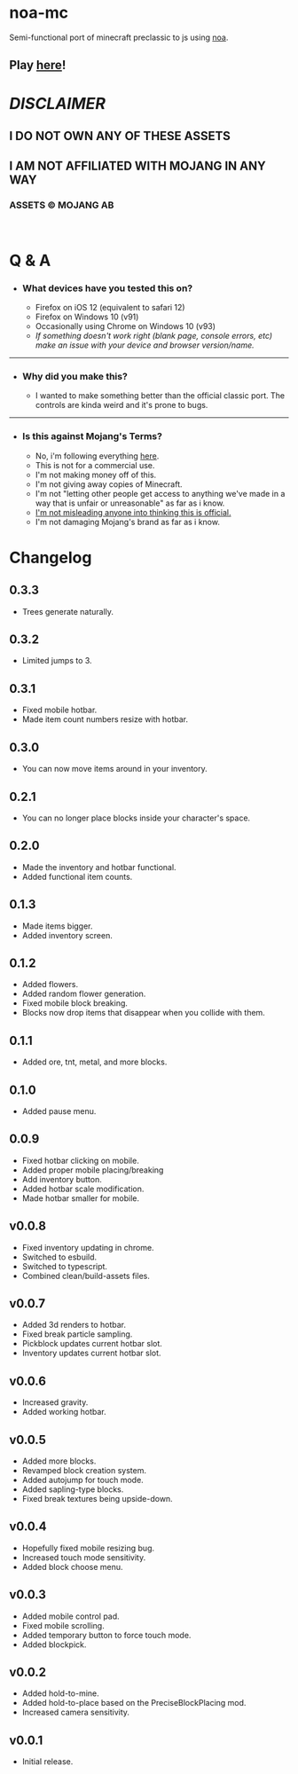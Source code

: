 # noa-mc

Semi-functional port of minecraft preclassic to js using [noa](https://github.com/fenomas/noa).

## Play [here](https://themeow.ml/noa-mc/noagame/build/)!

# **_DISCLAIMER_**

## I DO NOT OWN ANY OF THESE ASSETS

## I AM NOT AFFILIATED WITH MOJANG IN ANY WAY

### ASSETS &copy; MOJANG AB

<br>

# Q & A

- ### What devices have you tested this on?
  - Firefox on iOS 12 (equivalent to safari 12)
  - Firefox on Windows 10 (v91)
  - Occasionally using Chrome on Windows 10 (v93)
  - _If something doesn't work right (blank page, console errors, etc) make an issue with your device and browser version/name._

---

- ### Why did you make this?
  - I wanted to make something better than the official classic port. The controls are kinda weird and it's prone to bugs.

---

- ### Is this against Mojang's Terms?
  - No, i'm following everything [here](https://account.mojang.com/terms#brand).
  - This is not for a commercial use.
  - I'm not making money off of this.
  - I'm not giving away copies of Minecraft.
  - I'm not "letting other people get access to anything we've made in a way that is unfair or unreasonable" as far as i know.
  - [I'm not misleading anyone into thinking this is official.](#i-am-not-affiliated-with-mojang-in-any-way)
  - I'm not damaging Mojang's brand as far as i know.

# Changelog

## 0.3.3

- Trees generate naturally.

## 0.3.2

- Limited jumps to 3.

## 0.3.1

- Fixed mobile hotbar.
- Made item count numbers resize with hotbar.

## 0.3.0

- You can now move items around in your inventory.

## 0.2.1

- You can no longer place blocks inside your character's space.

## 0.2.0

- Made the inventory and hotbar functional.
- Added functional item counts.

## 0.1.3

- Made items bigger.
- Added inventory screen.

## 0.1.2

- Added flowers.
- Added random flower generation.
- Fixed mobile block breaking.
- Blocks now drop items that disappear when you collide with them.

## 0.1.1

- Added ore, tnt, metal, and more blocks.

## 0.1.0

- Added pause menu.

## 0.0.9

- Fixed hotbar clicking on mobile.
- Added proper mobile placing/breaking
- Add inventory button.
- Added hotbar scale modification.
- Made hotbar smaller for mobile.

## v0.0.8

- Fixed inventory updating in chrome.
- Switched to esbuild.
- Switched to typescript.
- Combined clean/build-assets files.

## v0.0.7

- Added 3d renders to hotbar.
- Fixed break particle sampling.
- Pickblock updates current hotbar slot.
- Inventory updates current hotbar slot.

## v0.0.6

- Increased gravity.
- Added working hotbar.

## v0.0.5

- Added more blocks.
- Revamped block creation system.
- Added autojump for touch mode.
- Added sapling-type blocks.
- Fixed break textures being upside-down.

## v0.0.4

- Hopefully fixed mobile resizing bug.
- Increased touch mode sensitivity.
- Added block choose menu.

## v0.0.3

- Added mobile control pad.
- Fixed mobile scrolling.
- Added temporary button to force touch mode.
- Added blockpick.

## v0.0.2

- Added hold-to-mine.
- Added hold-to-place based on the PreciseBlockPlacing mod.
- Increased camera sensitivity.

## v0.0.1

- Initial release.
